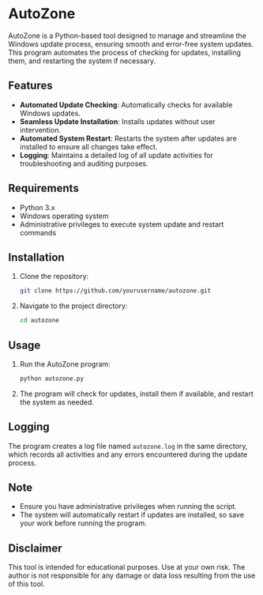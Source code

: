 # AutoZone

AutoZone is a Python-based tool designed to manage and streamline the Windows update process, ensuring smooth and error-free system updates. This program automates the process of checking for updates, installing them, and restarting the system if necessary.

## Features

- **Automated Update Checking**: Automatically checks for available Windows updates.
- **Seamless Update Installation**: Installs updates without user intervention.
- **Automated System Restart**: Restarts the system after updates are installed to ensure all changes take effect.
- **Logging**: Maintains a detailed log of all update activities for troubleshooting and auditing purposes.

## Requirements

- Python 3.x
- Windows operating system
- Administrative privileges to execute system update and restart commands

## Installation

1. Clone the repository:
   ```bash
   git clone https://github.com/yourusername/autozone.git
   ```
2. Navigate to the project directory:
   ```bash
   cd autozone
   ```

## Usage

1. Run the AutoZone program:
   ```bash
   python autozone.py
   ```
2. The program will check for updates, install them if available, and restart the system as needed.

## Logging

The program creates a log file named `autozone.log` in the same directory, which records all activities and any errors encountered during the update process.

## Note

- Ensure you have administrative privileges when running the script.
- The system will automatically restart if updates are installed, so save your work before running the program.

## Disclaimer

This tool is intended for educational purposes. Use at your own risk. The author is not responsible for any damage or data loss resulting from the use of this tool.